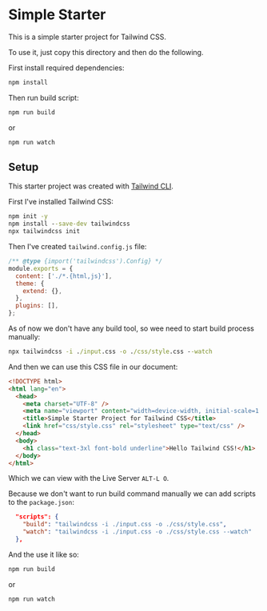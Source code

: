 # Simple Starter

This is a simple starter project for Tailwind CSS.

To use it, just copy this directory and then do the following.

First install required dependencies:

```cmd
npm install
```

Then run build script:

```cmd
npm run build
```

or

```cmd
npm run watch
```

## Setup

This starter project was created with [Tailwind CLI](https://tailwindcss.com/docs/installation).

First I've installed Tailwind CSS:

```cmd
npm init -y
npm install --save-dev tailwindcss
npx tailwindcss init
```

Then I've created `tailwind.config.js` file:

```javascript
/** @type {import('tailwindcss').Config} */
module.exports = {
  content: ['./*.{html,js}'],
  theme: {
    extend: {},
  },
  plugins: [],
};
```

As of now we don't have any build tool, so wee need to start build process manually:

```cmd
npx tailwindcss -i ./input.css -o ./css/style.css --watch
```

And then we can use this CSS file in our document:

```html
<!DOCTYPE html>
<html lang="en">
  <head>
    <meta charset="UTF-8" />
    <meta name="viewport" content="width=device-width, initial-scale=1.0" />
    <title>Simple Starter Project for Tailwind CSS</title>
    <link href="css/style.css" rel="stylesheet" type="text/css" />
  </head>
  <body>
    <h1 class="text-3xl font-bold underline">Hello Tailwind CSS!</h1>
  </body>
</html>
```

Which we can view with the Live Server `ALT-L O`.

Because we don't want to run build command manually we can add scripts to the `package.json`:

```json
  "scripts": {
    "build": "tailwindcss -i ./input.css -o ./css/style.css",
    "watch": "tailwindcss -i ./input.css -o ./css/style.css --watch"
  },
```

And the use it like so:

```cmd
npm run build
```

or

```cmd
npm run watch
```
